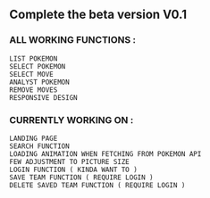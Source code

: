 <h2> Complete the beta version V0.1 </h2>

### ALL WORKING FUNCTIONS :
    LIST POKEMON
    SELECT POKEMON 
    SELECT MOVE
    ANALYST POKEMON
    REMOVE MOVES
    RESPONSIVE DESIGN
    
### CURRENTLY WORKING ON :
    LANDING PAGE 
    SEARCH FUNCTION
    LOADING ANIMATION WHEN FETCHING FROM POKEMON API
    FEW ADJUSTMENT TO PICTURE SIZE
    LOGIN FUNCTION ( KINDA WANT TO )
    SAVE TEAM FUNCTION ( REQUIRE LOGIN )
    DELETE SAVED TEAM FUNCTION ( REQUIRE LOGIN )
